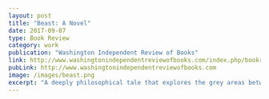 ```yaml
---
layout: post
title: "Beast: A Novel"
date: 2017-09-07
type: Book Review
category: work
publication: "Washington Independent Review of Books"
link: http://www.washingtonindependentreviewofbooks.com/index.php/bookreview/beast-a-novel
pubLink: http://www.washingtonindependentreviewofbooks.com
image: /images/beast.png
excerpt: "A deeply philosophical tale that explores the grey areas between reality and fantasy."
---
```

